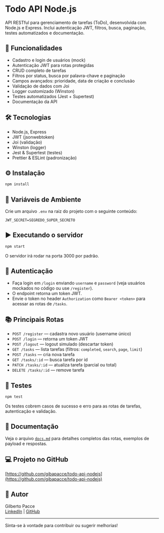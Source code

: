 # Todo API Node.js

API RESTful para gerenciamento de tarefas (ToDo), desenvolvida com Node.js e Express. Inclui autenticação JWT, filtros, busca, paginação, testes automatizados e documentação.

## 🚀 Funcionalidades

- Cadastro e login de usuários (mock)
- Autenticação JWT para rotas protegidas
- CRUD completo de tarefas
- Filtros por status, busca por palavra-chave e paginação
- Campos avançados: prioridade, data de criação e conclusão
- Validação de dados com Joi
- Logger customizado (Winston)
- Testes automatizados (Jest + Supertest)
- Documentação da API

## 🛠️ Tecnologias

- Node.js, Express
- JWT (jsonwebtoken)
- Joi (validação)
- Winston (logger)
- Jest & Supertest (testes)
- Prettier & ESLint (padronização)

## ⚙️ Instalação

```bash
npm install
```

## 🔐 Variáveis de Ambiente

Crie um arquivo `.env` na raiz do projeto com o seguinte conteúdo:

```
JWT_SECRET=SEGREDO_SUPER_SECRETO
```

## ▶️ Executando o servidor

```bash
npm start
```
O servidor irá rodar na porta 3000 por padrão.

## 🔑 Autenticação

- Faça login em `/login` enviando `username` e `password` (veja usuários mockados no código ou use `/register`).
- O endpoint retorna um token JWT.
- Envie o token no header `Authorization` como `Bearer <token>` para acessar as rotas de `/tasks`.

## 📚 Principais Rotas

- `POST /register` — cadastra novo usuário (username único)
- `POST /login` — retorna um token JWT
- `POST /logout` — logout simulado (descartar token)
- `GET /tasks` — lista tarefas (filtros: `completed`, `search`, `page`, `limit`)
- `POST /tasks` — cria nova tarefa
- `GET /tasks/:id` — busca tarefa por id
- `PATCH /tasks/:id` — atualiza tarefa (parcial ou total)
- `DELETE /tasks/:id` — remove tarefa

## 🧪 Testes

```bash
npm test
```
Os testes cobrem casos de sucesso e erro para as rotas de tarefas, autenticação e validação.

## 📄 Documentação

Veja o arquivo [`docs.md`](./docs.md) para detalhes completos das rotas, exemplos de payload e respostas.

## 💻 Projeto no GitHub

[https://github.com/gibapacce/todo-api-nodejs](https://github.com/gibapacce/todo-api-nodejs)

## 👤 Autor

Gilberto Pacce  
[LinkedIn](https://www.linkedin.com/in/seu-linkedin) | [GitHub](https://github.com/gibapacce)

---

Sinta-se à vontade para contribuir ou sugerir melhorias!
